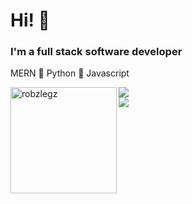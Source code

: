 <h1>Hi! 👋</h1>
<h3>I'm a full stack software developer</h3>
<p>MERN 🖤 Python 🖤 Javascript</p>
<div>
  <img height="170" align="left" src="https://github-readme-stats.vercel.app/api?username=RobzLegz&count_private=true&include_all_commits=true&theme=onedark" alt="robzlegz"/>
  <img src="https://github-readme-stats.vercel.app/api/top-langs/?username=RobzLegz&layout=compact&theme=onedark&langs_count=15" />
</div>
<img src="https://github-profile-trophy.vercel.app/?username=RobzLegz&theme=dracula" />
